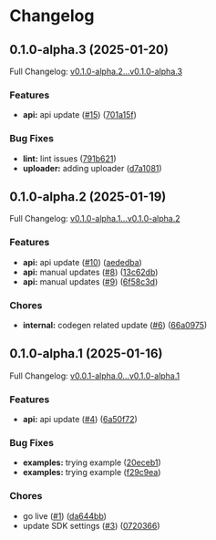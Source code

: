 # Changelog

## 0.1.0-alpha.3 (2025-01-20)

Full Changelog: [v0.1.0-alpha.2...v0.1.0-alpha.3](https://github.com/ittybit/sdk-python/compare/v0.1.0-alpha.2...v0.1.0-alpha.3)

### Features

* **api:** api update ([#15](https://github.com/ittybit/sdk-python/issues/15)) ([701a15f](https://github.com/ittybit/sdk-python/commit/701a15f36de19bab769532beac5c37deb8d3e6c7))


### Bug Fixes

* **lint:** lint issues ([791b621](https://github.com/ittybit/sdk-python/commit/791b621ab09b9dd430152b22ad2289f3797b920f))
* **uploader:** adding uploader ([d7a1081](https://github.com/ittybit/sdk-python/commit/d7a108170a888e01cbe941ed1169f4eb436fcdf5))

## 0.1.0-alpha.2 (2025-01-19)

Full Changelog: [v0.1.0-alpha.1...v0.1.0-alpha.2](https://github.com/ittybit/sdk-python/compare/v0.1.0-alpha.1...v0.1.0-alpha.2)

### Features

* **api:** api update ([#10](https://github.com/ittybit/sdk-python/issues/10)) ([aededba](https://github.com/ittybit/sdk-python/commit/aededba7574249e2678c8496464156e2b1205e66))
* **api:** manual updates ([#8](https://github.com/ittybit/sdk-python/issues/8)) ([13c62db](https://github.com/ittybit/sdk-python/commit/13c62db9f686bf384bb4b5c57d48b8d339f1a866))
* **api:** manual updates ([#9](https://github.com/ittybit/sdk-python/issues/9)) ([6f58c3d](https://github.com/ittybit/sdk-python/commit/6f58c3d62693d293b2cbeeaf15c7ef3e696ad6b8))


### Chores

* **internal:** codegen related update ([#6](https://github.com/ittybit/sdk-python/issues/6)) ([66a0975](https://github.com/ittybit/sdk-python/commit/66a0975767b7c27611dfaa29577a0fe96ca55d39))

## 0.1.0-alpha.1 (2025-01-16)

Full Changelog: [v0.0.1-alpha.0...v0.1.0-alpha.1](https://github.com/ittybit/sdk-python/compare/v0.0.1-alpha.0...v0.1.0-alpha.1)

### Features

* **api:** api update ([#4](https://github.com/ittybit/sdk-python/issues/4)) ([6a50f72](https://github.com/ittybit/sdk-python/commit/6a50f7253f9c5cdf61dae874476540b36a3a697a))


### Bug Fixes

* **examples:** trying example ([20eceb1](https://github.com/ittybit/sdk-python/commit/20eceb1be3a3b3f19b9c1d31b22b62f906ef192e))
* **examples:** trying example ([f29c9ea](https://github.com/ittybit/sdk-python/commit/f29c9eaf443fefdd38d107d2321fa93dc4991e74))


### Chores

* go live ([#1](https://github.com/ittybit/sdk-python/issues/1)) ([da644bb](https://github.com/ittybit/sdk-python/commit/da644bbf112333becfcd12020fcdca1598e5843b))
* update SDK settings ([#3](https://github.com/ittybit/sdk-python/issues/3)) ([0720366](https://github.com/ittybit/sdk-python/commit/0720366a9daac1d6443091690fd8788fbfe755ca))
